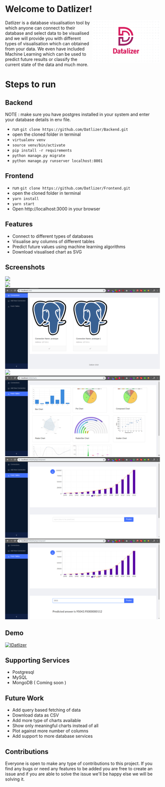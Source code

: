 # Welcome to Datlizer!

<div class="logos"><img src="./logo.png" width="220px" align="right"></div>
Datlizer is a database visualisation tool by which anyone can connect to their database and select data to be visualised and we will provide you with different types of visualisation which can obtained from your data. We even have included Machine Learning which can be used to predict future results or classify the current state of the data and much more.


# Steps to run

## Backend
NOTE : make sure you have postgres installed in your system and enter your database details in env file. 
* run `git clone https://github.com/Datlizer/Backend.git`
*  open the cloned folder in terminal
*  `virtualenv venv`
*  `source venv/bin/activate `
*  `pip install -r requirements `
* `python manage.py migrate `
*  `python manage.py runserver localhost:8001`

## Frontend
 * run `git clone https://github.com/Datlizer/Frontend.git` 
 * open the cloned folder in terminal 
 *  `yarn install`
 *  `yarn start` 
 *  Open http://localhost:3000 in your browser

## Features
* Connect to different types of databases
* Visualise any columns of different tables
* Predict future values using machine learning algorithms
* Download visualised chart as SVG

## Screenshots

<div class="logos"><img src="https://devfolio.sgp1.digitaloceanspaces.com/hackathons/9d75d8a163e54e1198b4708c581694ed/projects/67bb13418327451eb0486bdec75b6664/pic0.png"></div>


<div class="logos"><img src="https://devfolio.sgp1.digitaloceanspaces.com/hackathons/9d75d8a163e54e1198b4708c581694ed/projects/67bb13418327451eb0486bdec75b6664/pic4.png"></div>

<div class="logos"><img src="./Screenshots/S7_new.png"></div>

<div class="logos"><img src="https://devfolio.sgp1.digitaloceanspaces.com/hackathons/9d75d8a163e54e1198b4708c581694ed/projects/67bb13418327451eb0486bdec75b6664/pic2.png"></div>

<div class="logos"><img src="./Screenshots/S8_new.png"></div>

<div class="logos"><img src="./Screenshots/S9_new.png"></div>

<div class="logos"><img src="./Screenshots/S10_new.png"></div>




## Demo
[![IDatlizer](https://img.youtube.com/vi/TO1kBuumMlA/0.jpg)](https://www.youtube.com/watch?v=TO1kBuumMlA)

## Supporting Services
* Postgresql
* MySQL
* MongoDB ( Coming soon )

## Future Work
* Add query based fetching of data
* Download data as CSV
* Add more type of charts available
* Show only meaningful charts instead of all
* Plot against more number of columns
* Add support to more database services

## Contributions
Everyone is open to make any type of contributions to this project. If you find any bugs or need any features to be added you are free to create an issue and if you are able to solve the issue we'll be happy else we will be solving it.
